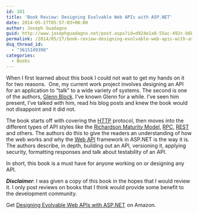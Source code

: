 ```yaml
---
id: 101
title: 'Book Review: Designing Evolvable Web APIs with ASP.NET'
date: 2014-05-27T05:57:03+00:00
author: Joseph Guadagno
guid: http://www.josephguadagno.net/post.aspx?id=d924e1a8-55ac-492c-b6bc-6b70e46f3be4
permalink: /2014/05/27/book-review-designing-evolvable-web-apis-with-asp-net/
dsq_thread_id:
  - "3615149398"
categories:
  - Books
---
```

<p>When I first learned about this book I could not wait to get my hands on it for two reasons.&#160; One, my current work project involves designing an API for an application to “talk” to a wide variety of systems. The second is one of the authors, <a href="http://codebetter.com/glennblock/" target="_blank">Glenn Block</a>. I’ve known Glenn for a while. I’ve seen him present, I’ve talked with him, read his blog posts and knew the book would not disappoint and it did not.</p>  <p>The book starts off with covering the <a href="http://en.wikipedia.org/wiki/HTTP" target="_blank">HTTP</a> protocol, then moves into the different types of API styles like the <a href="http://martinfowler.com/articles/richardsonMaturityModel.html" target="_blank">Richardson Maturity Model,</a> <a href="http://en.wikipedia.org/wiki/Remote_procedure_call" target="_blank">RPC</a>, <a href="http://en.wikipedia.org/wiki/REST" target="_blank">REST</a> and others. The authors do this to give the readers an understanding of how the web works and why the <a href="http://www.asp.net/web-api" target="_blank">Web API</a> framework in ASP.NET is the way it is. The authors describe, in depth, building out an API, versioning it, applying security, formatting responses and talk about testability of an API.</p>  <p>In short, this book is a must have for anyone working on or designing any API.</p>  <p><i><b>Disclaimer</b></i>: I was given a copy of this book in the hopes that I would review it. I only post reviews on books that I think would provide some benefit to the development community.</p>  <p>Get <a href="http://www.amazon.com/gp/product/1449337716/ref=as_li_tl?ie=UTF8&amp;camp=1789&amp;creative=390957&amp;creativeASIN=1449337716&amp;linkCode=as2&amp;tag=beyondthebasic0e&amp;linkId=ZQBIH5TTOE2YWAZP">Designing Evolvable Web APIs with ASP.NET</a><img style="border-top-style: none !important; border-bottom-style: none !important; border-right-style: none !important; margin: 0px; border-left-style: none !important" border="0" alt="" src="http://ir-na.amazon-adsystem.com/e/ir?t=beyondthebasic0e&amp;l=as2&amp;o=1&amp;a=1449337716" width="1" height="1" /> on Amazon.</p>